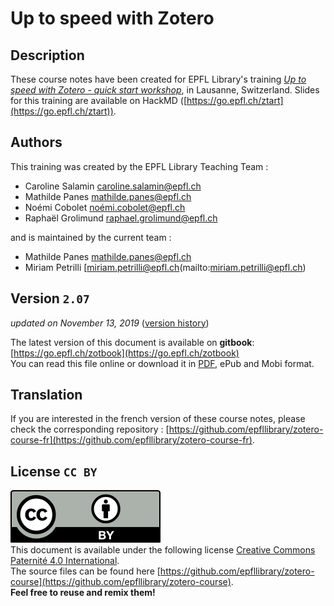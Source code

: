 # Up to speed with Zotero

## Description
These course notes have been created for EPFL Library's training [*Up to speed with Zotero - quick start workshop*](https://www.epfl.ch/campus/library/services/training/training-phd-students-researchers/), in Lausanne, Switzerland. Slides for this training are available on HackMD ([https://go.epfl.ch/ztart](https://go.epfl.ch/ztart)).

## Authors

This training was created by the EPFL Library Teaching Team :   
+ Caroline Salamin [caroline.salamin@epfl.ch](mailto:caroline.salamin@epfl.ch)   
+ Mathilde Panes [mathilde.panes@epfl.ch](mailto:mathilde.panes@epfl.ch)   
+ Noémi Cobolet [noémi.cobolet@epfl.ch](mailto:noémi.cobolet@epfl.ch)   
+ Raphaël Grolimund [raphael.grolimund@epfl.ch](mailto:raphael.grolimund@epfl.ch)

and is maintained by the current team : 
+ Mathilde Panes [mathilde.panes@epfl.ch](mailto:mathilde.panes@epfl.ch)   
+ Miriam Petrilli [miriam.petrilli@epfl.ch(mailto:miriam.petrilli@epfl.ch)

## Version `2.07`

*updated on November 13, 2019* ([version history](X-references.md))

The latest version of this document is available on **gitbook**: [https://go.epfl.ch/zotbook](https://go.epfl.ch/zotbook)   
You can read this file online or download it in [PDF](https://go.epfl.ch/zotpdf), ePub and Mobi format.

## Translation 

If you are interested in the french version of these course notes, please check the corresponding repository : [https://github.com/epfllibrary/zotero-course-fr](https://github.com/epfllibrary/zotero-course-fr).


## License `CC BY`
![logo-CC-BY](img/cc-by.svg)   
This document is available under the following license  [Creative Commons Paternité 4.0 International](http://creativecommons.org/licenses/by/4.0/deed.fr).   
The source files can be found here [https://github.com/epfllibrary/zotero-course](https://github.com/epfllibrary/zotero-course).   
**Feel free to reuse and remix them!**   
